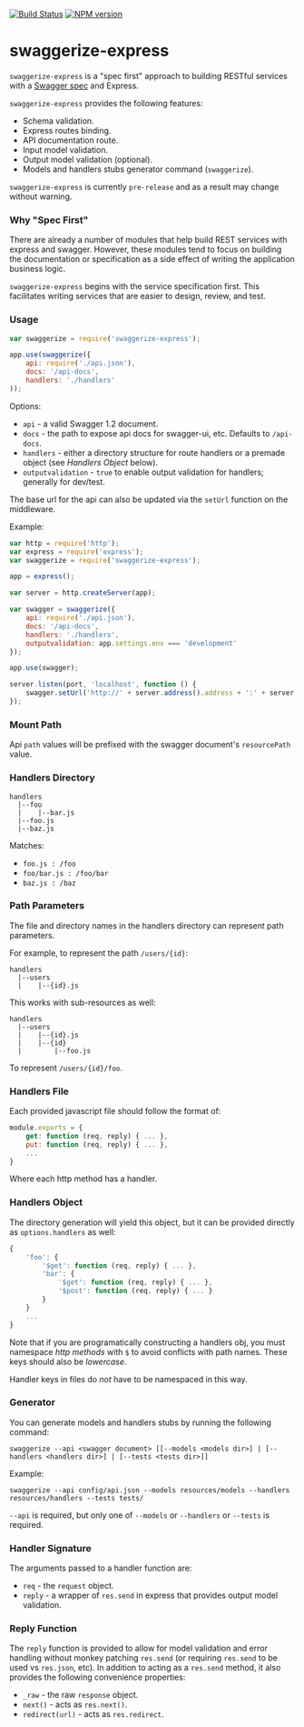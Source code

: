 [![Build Status](https://travis-ci.org/krakenjs/swaggerize-express.png)](https://travis-ci.org/krakenjs/swaggerize-express) [![NPM version](https://badge.fury.io/js/swaggerize-express.png)](http://badge.fury.io/js/swaggerize-express)

# swaggerize-express

`swaggerize-express` is a "spec first" approach to building RESTful services with a [Swagger spec](https://github.com/wordnik/swagger-spec/blob/master/versions/1.2.md)
and Express.

`swaggerize-express` provides the following features:

- Schema validation.
- Express routes binding.
- API documentation route.
- Input model validation.
- Output model validation (optional).
- Models and handlers stubs generator command (`swaggerize`).

`swaggerize-express` is currently `pre-release` and as a result may change without warning.

### Why "Spec First"

There are already a number of modules that help build REST services with express and swagger. However, 
these modules tend to focus on building the documentation or specification as a side effect of writing 
the application business logic.

`swaggerize-express` begins with the service specification first. This facilitates writing services that 
are easier to design, review, and test.

### Usage

```javascript
var swaggerize = require('swaggerize-express');

app.use(swaggerize({
    api: require('./api.json'),
    docs: '/api-docs',
    handlers: './handlers'
));
```

Options:

- `api` - a valid Swagger 1.2 document.
- `docs` - the path to expose api docs for swagger-ui, etc. Defaults to `/api-docs`.
- `handlers` - either a directory structure for route handlers or a premade object (see *Handlers Object* below).
- `outputvalidation` - `true` to enable output validation for handlers; generally for dev/test.  

The base url for the api can also be updated via the `setUrl` function on the middleware.

Example:

```javascript
var http = require('http');
var express = require('express');
var swaggerize = require('swaggerize-express');

app = express();

var server = http.createServer(app);

var swagger = swaggerize({
    api: require('./api.json'),
    docs: '/api-docs',
    handlers: './handlers',
    outputvalidation: app.settings.env === 'development'
});

app.use(swagger);

server.listen(port, 'localhost', function () {
    swagger.setUrl('http://' + server.address().address + ':' + server.address().port);
});
```

### Mount Path

Api `path` values will be prefixed with the swagger document's `resourcePath` value.

### Handlers Directory

```
handlers
  |--foo
  |    |--bar.js
  |--foo.js
  |--baz.js
```

Matches:

- `foo.js : /foo`
- `foo/bar.js : /foo/bar`
- `baz.js : /baz`

### Path Parameters

The file and directory names in the handlers directory can represent path parameters.

For example, to represent the path `/users/{id}`:

```shell
handlers
  |--users
  |    |--{id}.js
```

This works with sub-resources as well:

```shell
handlers
  |--users
  |    |--{id}.js
  |    |--{id}
  |        |--foo.js
```

To represent `/users/{id}/foo`.

### Handlers File

Each provided javascript file should follow the format of:

```javascript
module.exports = {
    get: function (req, reply) { ... },
    put: function (req, reply) { ... },
    ...
}
```

Where each http method has a handler.

### Handlers Object

The directory generation will yield this object, but it can be provided directly as `options.handlers` as well:

```javascript
{
    'foo': {
        '$get': function (req, reply) { ... },
        'bar': {
            '$get': function (req, reply) { ... },
            '$post': function (req, reply) { ... }
        }
    }
    ...
}
```

Note that if you are programatically constructing a handlers obj, you must namespace *http methods* with `$` to 
avoid conflicts with path names. These keys should also be *lowercase*.

Handler keys in files do *not* have to be namespaced in this way.

### Generator

You can generate models and handlers stubs by running the following command:

```shell
swaggerize --api <swagger document> [[--models <models dir>] | [--handlers <handlers dir>] | [--tests <tests dir>]]
```

Example:

```shell
swaggerize --api config/api.json --models resources/models --handlers resources/handlers --tests tests/
```

`--api` is required, but only one of `--models` or `--handlers` or `--tests` is required.

### Handler Signature

The arguments passed to a handler function are:

- `req` - the `request` object.
- `reply` - a wrapper of `res.send` in express that provides output model validation.

### Reply Function

The `reply` function is provided to allow for model validation and error handling without monkey patching `res.send` 
(or requiring `res.send` to be used vs `res.json`, etc). In addition to acting as a `res.send` method, it also provides 
the following convenience properties:

- `_raw` - the raw `response` object.
- `next()` - acts as `res.next()`.
- `redirect(url)` - acts as `res.redirect`.